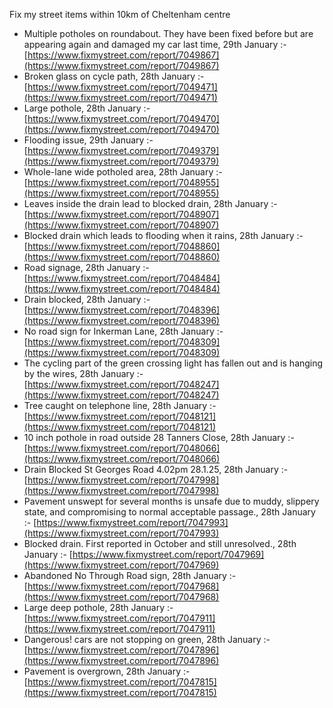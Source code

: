 Fix my street items within 10km of Cheltenham centre

<!-- fix_marker starts -->

- Multiple potholes on roundabout. They have been fixed before but are appearing again and damaged my car last time, 29th January :- [https://www.fixmystreet.com/report/7049867](https://www.fixmystreet.com/report/7049867)
- Broken glass on cycle path, 28th January :- [https://www.fixmystreet.com/report/7049471](https://www.fixmystreet.com/report/7049471)
- Large pothole, 28th January :- [https://www.fixmystreet.com/report/7049470](https://www.fixmystreet.com/report/7049470)
- Flooding issue, 29th January :- [https://www.fixmystreet.com/report/7049379](https://www.fixmystreet.com/report/7049379)
- Whole-lane wide potholed area, 28th January :- [https://www.fixmystreet.com/report/7048955](https://www.fixmystreet.com/report/7048955)
- Leaves inside the drain lead to blocked drain, 28th January :- [https://www.fixmystreet.com/report/7048907](https://www.fixmystreet.com/report/7048907)
- Blocked drain which leads to flooding when it rains, 28th January :- [https://www.fixmystreet.com/report/7048860](https://www.fixmystreet.com/report/7048860)
- Road signage, 28th January :- [https://www.fixmystreet.com/report/7048484](https://www.fixmystreet.com/report/7048484)
- Drain blocked, 28th January :- [https://www.fixmystreet.com/report/7048396](https://www.fixmystreet.com/report/7048396)
- No road sign for Inkerman Lane, 28th January :- [https://www.fixmystreet.com/report/7048309](https://www.fixmystreet.com/report/7048309)
- The cycling part of the green crossing light has fallen out and is hanging by the wires, 28th January :- [https://www.fixmystreet.com/report/7048247](https://www.fixmystreet.com/report/7048247)
- Tree caught on telephone line, 28th January :- [https://www.fixmystreet.com/report/7048121](https://www.fixmystreet.com/report/7048121)
- 10 inch pothole in road outside 28 Tanners Close, 28th January :- [https://www.fixmystreet.com/report/7048066](https://www.fixmystreet.com/report/7048066)
- Drain Blocked St Georges Road 4.02pm 28.1.25, 28th January :- [https://www.fixmystreet.com/report/7047998](https://www.fixmystreet.com/report/7047998)
- Pavement unswept for several months is unsafe due to muddy, slippery state, and compromising to normal acceptable passage., 28th January :- [https://www.fixmystreet.com/report/7047993](https://www.fixmystreet.com/report/7047993)
- Blocked drain. First reported in October and still unresolved., 28th January :- [https://www.fixmystreet.com/report/7047969](https://www.fixmystreet.com/report/7047969)
- Abandoned No Through Road sign, 28th January :- [https://www.fixmystreet.com/report/7047968](https://www.fixmystreet.com/report/7047968)
- Large deep pothole, 28th January :- [https://www.fixmystreet.com/report/7047911](https://www.fixmystreet.com/report/7047911)
- Dangerous! cars are not stopping on green, 28th January :- [https://www.fixmystreet.com/report/7047896](https://www.fixmystreet.com/report/7047896)
- Pavement is overgrown, 28th January :- [https://www.fixmystreet.com/report/7047815](https://www.fixmystreet.com/report/7047815)

<!-- fix_marker ends -->